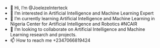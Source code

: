 - 👋 Hi, I’m @JoelezeInterteck
- 👀 I’m interested in Artificial Intelligence and Machine Learning Expert
- 🌱 I’m currently learning Artificial Intelligence and Machine Learning in Nigeria Center for Artificial Intelligence and Robotics #NCAIR
- 💞️ I’m looking to collaborate on Artificial Intelligence and Machine Learning research and projects.
- 📫 How to reach me +2347066819424

<!---
JoelezeInterteck/JoelezeInterteck is a ✨ special ✨ repository because its `README.md` (this file) appears on your GitHub profile.
You can click the Preview link to take a look at your changes.
--->
